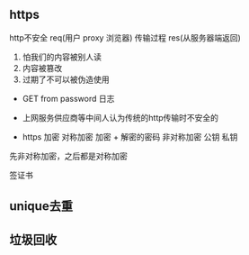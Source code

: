 ## https
  http不安全
    req(用户 proxy 浏览器) 传输过程
    res(从服务器端返回)

1. 怕我们的内容被别人读
2. 内容被篡改
3. 过期了不可以被伪造使用

- GET from   password 日志
- 上网服务供应商等中间人认为传统的http传输时不安全的

- https
  加密
    对称加密
      加密 + 解密的密码
    非对称加密
      公钥
      私钥

先非对称加密，之后都是对称加密

签证书

## unique去重

## 垃圾回收